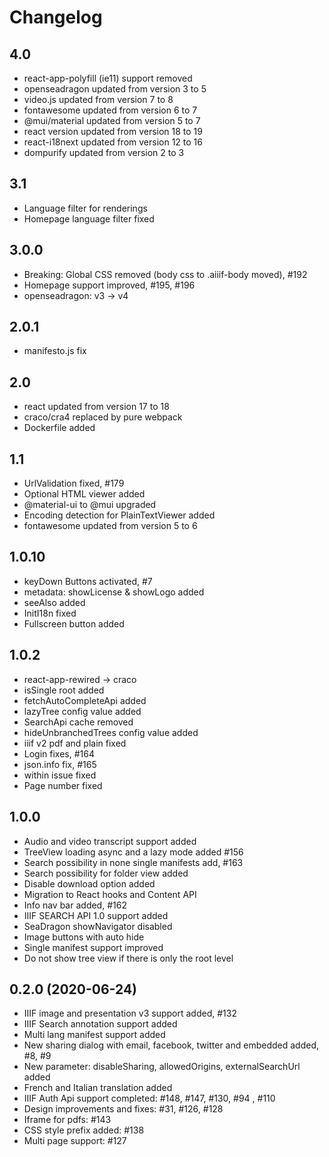 # Changelog

## 4.0

* react-app-polyfill (ie11) support removed
* openseadragon updated from version 3 to 5
* video.js updated from version 7 to 8
* fontawesome updated from version 6 to 7
* @mui/material updated from version 5 to 7
* react version updated from version 18 to 19
* react-i18next updated from version 12 to 16 
* dompurify updated from version 2 to 3

## 3.1

* Language filter for renderings
* Homepage language filter fixed

## 3.0.0

* Breaking: Global CSS removed (body css to .aiiif-body moved), #192
* Homepage support improved, #195, #196
* openseadragon: v3 -> v4

## 2.0.1

* manifesto.js fix

## 2.0

* react updated from version 17 to 18
* craco/cra4 replaced by pure webpack
* Dockerfile added

## 1.1

* UrlValidation fixed, #179
* Optional HTML viewer added
* @material-ui to @mui upgraded
* Encoding detection for PlainTextViewer added
* fontawesome updated from version 5 to 6

## 1.0.10

* keyDown Buttons activated, #7
* metadata: showLicense & showLogo added
* seeAlso added
* InitI18n fixed
* Fullscreen button added

## 1.0.2

* react-app-rewired -> craco
* isSingle root added
* fetchAutoCompleteApi added
* lazyTree config value added
* SearchApi cache removed
* hideUnbranchedTrees config value added
* iiif v2 pdf and plain fixed
* Login fixes, #164
* json.info fix, #165
* within issue fixed
* Page number fixed

## 1.0.0

* Audio and video transcript support added
* TreeView loading async and a lazy mode added #156
* Search possibility in none single manifests add, #163
* Search possibility for folder view added
* Disable download option added
* Migration to React hooks and Content API
* Info nav bar added, #162
* IIIF SEARCH API 1.0 support added
* SeaDragon showNavigator disabled
* Image buttons with auto hide
* Single manifest support improved
* Do not show tree view if there is only the root level

## 0.2.0 (2020-06-24)

* IIIF image and presentation v3 support added, #132
* IIIF Search annotation support added
* Multi lang manifest support added
* New sharing dialog with email, facebook, twitter and embedded added, #8, #9
* New parameter: disableSharing, allowedOrigins, externalSearchUrl added
* French and Italian translation added
* IIIF Auth Api support completed: #148, #147, #130, #94 , #110
* Design improvements and fixes: #31, #126, #128
* Iframe for pdfs: #143
* CSS style prefix added: #138
* Multi page support: #127
